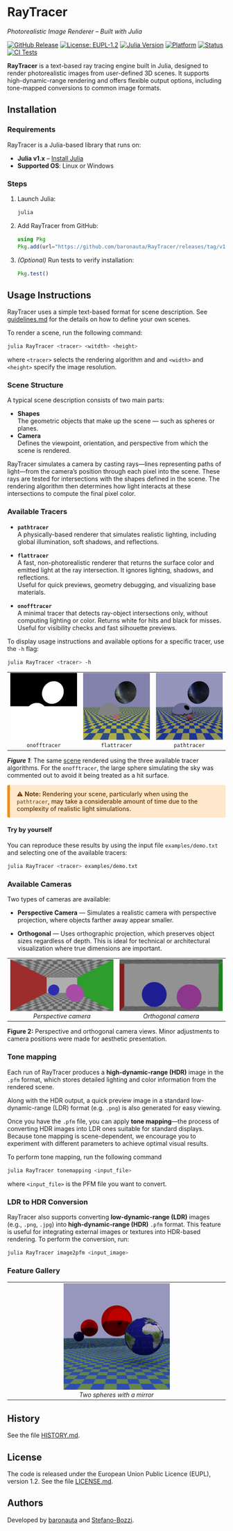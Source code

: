 # RayTracer
_Photorealistic Image Renderer – Built with Julia_

[![GitHub Release](https://img.shields.io/github/v/release/baronauta/RayTracer)](https://github.com/baronauta/RayTracer/releases)
[![License: EUPL-1.2](https://img.shields.io/badge/license-EUPL%201.2-blue.svg)](https://github.com/baronauta/RayTracer/blob/master/LICENSE.md)
[![Julia Version](https://img.shields.io/badge/Julia-1.x-purple.svg)](https://julialang.org/)
[![Platform](https://img.shields.io/badge/OS-Linux%20%7C%20Windows-green.svg)](https://github.com/baronauta/RayTracer#requirements)
[![Status](https://img.shields.io/badge/status-active--development-yellow.svg)](https://github.com/baronauta/RayTracer)
[![CI Tests](https://github.com/baronauta/RayTracer/actions/workflows/action.yml/badge.svg)](https://github.com/baronauta/RayTracer/actions/workflows/action.yml)

**RayTracer** is a text-based ray tracing engine built in Julia, designed to render photorealistic images from user-defined 3D scenes. It supports high-dynamic-range rendering and offers flexible output options, including tone-mapped conversions to common image formats.

## Installation

### Requirements
RayTracer is a Julia-based library that runs on:

- **Julia v1.x** – [Install Julia](https://julialang.org/downloads/)
- **Supported OS**: Linux or Windows

### Steps

1. Launch Julia:
    ```bash
    julia
    ```

2. Add RayTracer from GitHub:
    ```julia
    using Pkg
    Pkg.add(url="https://github.com/baronauta/RayTracer/releases/tag/v1.0.0")
    ```

3. *(Optional)* Run tests to verify installation:
    ```julia
    Pkg.test()
    ```


## Usage Instructions

RayTracer uses a simple text-based format for scene description. See [guidelines.md](https://github.com/baronauta/RayTracer/blob/master/guidelines.md) for the details on how to define your own scenes.

To render a scene, run the following command:
```bash
julia RayTracer <tracer> <witdth> <height>
```
where `<tracer>` selects the rendering algorithm and and `<width>` and `<height>` specify the image resolution.

### Scene Structure
A typical scene description consists of two main parts:

- **Shapes**  
  The geometric objects that make up the scene — such as spheres or planes. 
- **Camera**  
 Defines the viewpoint, orientation, and perspective from which the scene is rendered.

RayTracer simulates a camera by casting rays—lines representing paths of light—from the camera’s position through each pixel into the scene. These rays are tested for intersections with the shapes defined in the scene. The rendering algorithm then determines how light interacts at these intersections to compute the final pixel color.


### Available Tracers

- **`pathtracer`**  
  A physically-based renderer that simulates realistic lighting, including global illumination, soft shadows, and reflections.

- **`flattracer`**  
  A fast, non-photorealistic renderer that returns the surface color and emitted light at the ray intersection. It ignores lighting, shadows, and reflections.  
  Useful for quick previews, geometry debugging, and visualizing base materials.

- **`onofftracer`**  
  A minimal tracer that detects ray-object intersections only, without computing lighting or color.
  Returns white for hits and black for misses.  
  Useful for visibility checks and fast silhouette previews.


To display usage instructions and available options for a specific tracer, use the `-h` flag:
```bash
julia RayTracer <tracer> -h
```

<table width="100%">
  <tr>
    <td align="center" width="33%">
      <img src="./examples/cf_onofftracer.png" width="100%"><br>
      <code>onofftracer</code>
    </td>
    <td align="center" width="33%">
      <img src="./examples/cf_flattracer.png" width="100%"><br>
      <code>flattracer</code>
    </td>
    <td align="center" width="33%">
      <img src="./examples/cf_pathtracer.png"  width="100%"><br>
      <code>pathtracer</code>
    </td>
  </tr>
</table>
<p><em><strong>Figure 1</strong></em>: The same <a href="https://github.com/baronauta/RayTracer">scene</a> rendered using the three available tracer algorithms.
For the <code>onofftracer</code>, the large sphere simulating the sky was commented out to avoid it being treated as a hit surface.</p>

<p style="background-color:#ffe8cc; color:#663300; padding:12px 16px; border-left:6px solid #ff8800; border-radius:4px; font-weight:500;">
  ⚠️ <strong>Note:</strong> Rendering your scene, particularly when using the <code>pathtracer</code>, may take a considerable amount of time due to the complexity of realistic light simulations.
</p>

#### Try by yourself
You can reproduce these results by using the input file `examples/demo.txt` and selecting one of the available tracers:

```bash
julia RayTracer <tracer> examples/demo.txt
```

### Available Cameras
Two types of cameras are available:

- **Perspective Camera** — Simulates a realistic camera with perspective projection, where objects farther away appear smaller. 

- **Orthogonal** — Uses orthographic projection, which preserves object sizes regardless of depth. This is ideal for technical or architectural visualization where true dimensions are important.

<table width="100%">
  <tr>
    <td align="center" width="50%">
      <img src="./examples/perspective_cornellbox.png" width="100%"><br>
      <em>Perspective camera</em>
    </td>
    <td align="center" width="50%">
      <img src="./examples/orthogonal_cornellbox.png" width="100%"><br>
      <em>Orthogonal camera</em>
    </td>
  </tr>
</table>
<p><strong>Figure 2:</strong> Perspective and orthogonal camera views. Minor adjustments to camera positions were made for aesthetic presentation.</p>


### Tone mapping
Each run of RayTracer produces a **high-dynamic-range (HDR)** image in the `.pfm` format, which stores detailed lighting and color information from the rendered scene.

Along with the HDR output, a quick preview image in a standard low-dynamic-range (LDR) format (e.g. `.png`) is also generated for easy viewing.

Once you have the `.pfm` file, you can apply **tone mapping**—the process of converting HDR images into LDR ones suitable for standard displays.  
Because tone mapping is scene-dependent, we encourage you to experiment with different parameters to achieve optimal visual results.

To perform tone mapping, run the following command
```bash
julia RayTracer tonemapping <input_file>
```
where `<input_file>` is the PFM file you want to convert.

### LDR to HDR Conversion

RayTracer also supports converting **low-dynamic-range (LDR)** images (e.g., `.png`, `.jpg`) into **high-dynamic-range (HDR)** `.pfm` format. This feature is useful for integrating external images or textures into HDR-based rendering.
To perform the conversion, run:

```bash
julia RayTracer image2pfm <input_image>
```

### Feature Gallery

<table width="100%">
  <tr>
    <td align="center" width="100%">
      <img src="./examples/mirror_and_spheres.png" width="50%"><br>
      <em>Two spheres with a mirror</em>
    </td>
  </tr>
</table>

## History
See the file [HISTORY.md](https://github.com/baronauta/RayTracer/blob/master/HISTORY.md).

## License
The code is released under the European Union Public Licence (EUPL), version 1.2. See the file [LICENSE.md](./LICENSE.md).

## Authors
Developed by [baronauta](https://github.com/baronauta) and [Stefano-Bozzi](https://github.com/Stefano-Bozzi).
